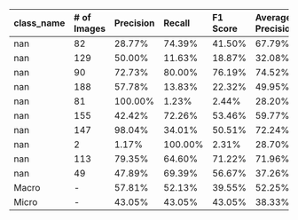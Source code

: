 | class_name   | # of Images   | Precision   | Recall   | F1 Score   | Average Precision   |
|:-------------|:--------------|:------------|:---------|:-----------|:--------------------|
| nan          | 82            | 28.77%      | 74.39%   | 41.50%     | 67.79%              |
| nan          | 129           | 50.00%      | 11.63%   | 18.87%     | 32.08%              |
| nan          | 90            | 72.73%      | 80.00%   | 76.19%     | 74.52%              |
| nan          | 188           | 57.78%      | 13.83%   | 22.32%     | 49.95%              |
| nan          | 81            | 100.00%     | 1.23%    | 2.44%      | 28.20%              |
| nan          | 155           | 42.42%      | 72.26%   | 53.46%     | 59.77%              |
| nan          | 147           | 98.04%      | 34.01%   | 50.51%     | 72.24%              |
| nan          | 2             | 1.17%       | 100.00%  | 2.31%      | 28.70%              |
| nan          | 113           | 79.35%      | 64.60%   | 71.22%     | 71.96%              |
| nan          | 49            | 47.89%      | 69.39%   | 56.67%     | 37.26%              |
| Macro        | -             | 57.81%      | 52.13%   | 39.55%     | 52.25%              |
| Micro        | -             | 43.05%      | 43.05%   | 43.05%     | 38.33%              |